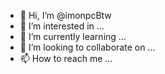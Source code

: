 - 👋 Hi, I’m @imonpcBtw
- 👀 I’m interested in ...
- 🌱 I’m currently learning ...
- 💞️ I’m looking to collaborate on ...
- 📫 How to reach me ...

<!---
imonpcBtw/imonpcBtw is a ✨ special ✨ repository because its `README.md` (this file) appears on your GitHub profile.
You can click the Preview link to take a look at your changes.
--->
